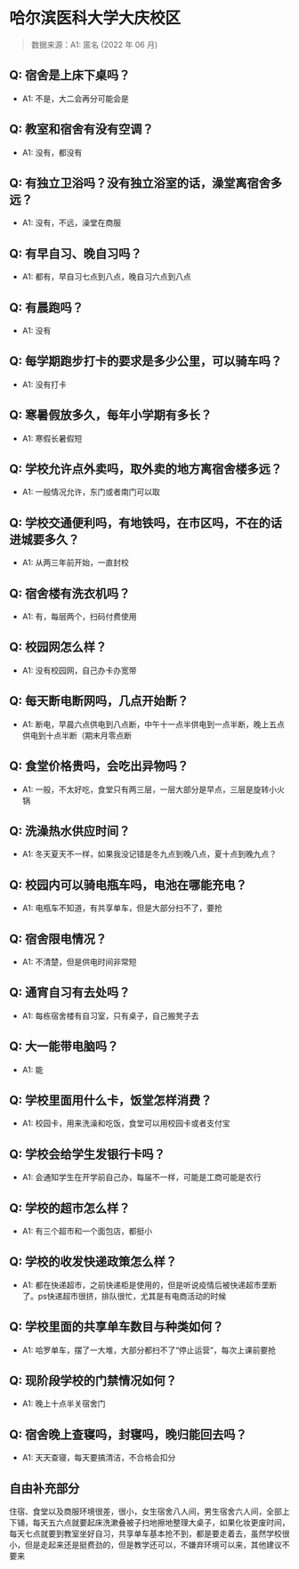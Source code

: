 # 哈尔滨医科大学大庆校区

> 数据来源：A1: 匿名 (2022 年 06 月)

## Q: 宿舍是上床下桌吗？

- A1: 不是，大二会再分可能会是

## Q: 教室和宿舍有没有空调？

- A1: 没有，都没有

## Q: 有独立卫浴吗？没有独立浴室的话，澡堂离宿舍多远？

- A1: 没有，不远，澡堂在商服

## Q: 有早自习、晚自习吗？

- A1: 都有，早自习七点到八点，晚自习六点到八点

## Q: 有晨跑吗？

- A1: 没有

## Q: 每学期跑步打卡的要求是多少公里，可以骑车吗？

- A1: 没有打卡

## Q: 寒暑假放多久，每年小学期有多长？

- A1: 寒假长暑假短

## Q: 学校允许点外卖吗，取外卖的地方离宿舍楼多远？

- A1: 一般情况允许，东门或者南门可以取

## Q: 学校交通便利吗，有地铁吗，在市区吗，不在的话进城要多久？

- A1: 从两三年前开始，一直封校

## Q: 宿舍楼有洗衣机吗？

- A1: 有，每层两个，扫码付费使用

## Q: 校园网怎么样？

- A1: 没有校园网，自己办卡办宽带

## Q: 每天断电断网吗，几点开始断？

- A1: 断电，早晨六点供电到八点断，中午十一点半供电到一点半断，晚上五点供电到十点半断（期末月零点断

## Q: 食堂价格贵吗，会吃出异物吗？

- A1: 一般，不太好吃，食堂只有两三层，一层大部分是早点，三层是旋转小火锅

## Q: 洗澡热水供应时间？

- A1: 冬天夏天不一样，如果我没记错是冬九点到晚八点，夏十点到晚九点？

## Q: 校园内可以骑电瓶车吗，电池在哪能充电？

- A1: 电瓶车不知道，有共享单车，但是大部分扫不了，要抢

## Q: 宿舍限电情况？

- A1: 不清楚，但是供电时间非常短

## Q: 通宵自习有去处吗？

- A1: 每栋宿舍楼有自习室，只有桌子，自己搬凳子去

## Q: 大一能带电脑吗？

- A1: 能

## Q: 学校里面用什么卡，饭堂怎样消费？

- A1: 校园卡，用来洗澡和吃饭，食堂可以用校园卡或者支付宝

## Q: 学校会给学生发银行卡吗？

- A1: 会通知学生在开学前自己办，每届不一样，可能是工商可能是农行

## Q: 学校的超市怎么样？

- A1: 有三个超市和一个面包店，都挺小

## Q: 学校的收发快递政策怎么样？

- A1: 都在快递超市，之前快递柜是使用的，但是听说疫情后被快递超市垄断了。ps快递超市很挤，排队很忙，尤其是有电商活动的时候

## Q: 学校里面的共享单车数目与种类如何？

- A1: 哈罗单车，摆了一大堆，大部分都扫不了“停止运营”，每次上课前要抢

## Q: 现阶段学校的门禁情况如何？

- A1: 晚上十点半关宿舍门

## Q: 宿舍晚上查寝吗，封寝吗，晚归能回去吗？

- A1: 天天查寝，每天要搞清洁，不合格会扣分

## 自由补充部分

住宿、食堂以及商服环境很差，很小，女生宿舍八人间，男生宿舍六人间，全部上下铺，每天五六点就要起床洗漱叠被子扫地擦地整理大桌子，如果化妆更废时间，每天七点就要到教室坐好自习，共享单车基本抢不到，都是要走着去，虽然学校很小，但是走起来还是挺费劲的，但是教学还可以，不嫌弃环境可以来，其他建议不要来
